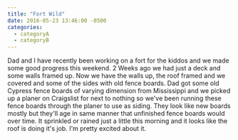 ```yaml
---
title: "Fort Wild"
date: 2016-05-23 13:46:00 -0500
categories:
  - categoryA
  - categoryB
---
```


Dad and I have recently been working on a fort for the kiddos and we made some good progress this weekend. 2 Weeks ago we had just a deck and some walls framed up. Now we have the walls up, the roof framed and we covered and some of the sides with old fence boards. Dad got some old Cypress fence boards of varying dimension from Mississippi and we picked up a planer on Craigslist for next to nothing so we've been running these fence boards through the planer to use as siding. They look like new boards mostly but they'll age in same manner that unfinished fence boards would over time. It sprinkled or rained just a little this morning and it looks like the roof is doing it's job. I'm pretty excited about it.  

